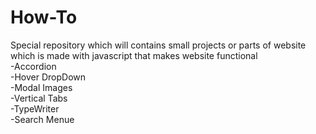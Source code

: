 # How-To
Special repository which will contains small projects or parts of website which is made with javascript that makes website functional
</br>
-Accordion
</br>
-Hover DropDown
</br>
-Modal Images
</br>
-Vertical Tabs
</br>
-TypeWriter
</br>
-Search Menue

